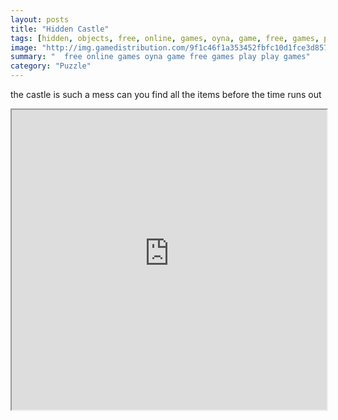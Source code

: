 ```yaml
---
layout: posts
title: "Hidden Castle"
tags: [hidden, objects, free, online, games, oyna, game, free, games, play, play, games]
image: "http://img.gamedistribution.com/9f1c46f1a353452fbfc10d1fce3d8577.jpg"
summary: "  free online games oyna game free games play play games"
category: "Puzzle"
---
```


the castle is such a mess can you find all the items before the time runs out

<iframe width="100%" height="480px;" src="http://flash.gamedistribution.com?game=9f1c46f1a353452fbfc10d1fce3d8577"></iframe>